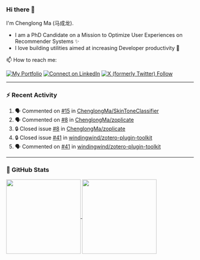 ### Hi there 👋

I'm Chenglong Ma (马成龙). 

* I am a PhD Candidate on a Mission to Optimize User Experiences on Recommender Systems ✨
* I love building utilities aimed at increasing Developer productivity 💪 

📫 How to reach me:

[![My Portfolio](https://img.shields.io/badge/Visit_me_at-https://chenglongma.com-blue)](https://chenglongma.com)
[![Connect on LinkedIn](https://img.shields.io/badge/--linkedin?label=LinkedIn&logo=LinkedIn&style=social)](https://www.linkedin.com/in/machenglong/)
[![X (formerly Twitter) Follow](https://img.shields.io/twitter/follow/ChenglongM)](https://twitter.com/ChenglongM)

---

### :zap: Recent Activity

<!--START_SECTION:activity-->
1. 🗣 Commented on [#15](https://github.com/ChenglongMa/SkinToneClassifier/issues/15#issuecomment-1894752223) in [ChenglongMa/SkinToneClassifier](https://github.com/ChenglongMa/SkinToneClassifier)
2. 🗣 Commented on [#8](https://github.com/ChenglongMa/zoplicate/issues/8#issuecomment-1890850303) in [ChenglongMa/zoplicate](https://github.com/ChenglongMa/zoplicate)
3. 🔒 Closed issue [#8](https://github.com/ChenglongMa/zoplicate/issues/8) in [ChenglongMa/zoplicate](https://github.com/ChenglongMa/zoplicate)
4. 🔒 Closed issue [#41](https://github.com/windingwind/zotero-plugin-toolkit/issues/41) in [windingwind/zotero-plugin-toolkit](https://github.com/windingwind/zotero-plugin-toolkit)
5. 🗣 Commented on [#41](https://github.com/windingwind/zotero-plugin-toolkit/issues/41#issuecomment-1889150031) in [windingwind/zotero-plugin-toolkit](https://github.com/windingwind/zotero-plugin-toolkit)
<!--END_SECTION:activity-->

---

### 🌱 GitHub Stats

<a href="https://github.com/ChenglongMa#-github-stats">
  <img height=200 align="center" src="https://github-readme-stats.vercel.app/api?username=ChenglongMa" />
</a>
<a href="https://github.com/ChenglongMa#-github-stats">
  <img height=200 align="center" src="https://github-readme-stats.vercel.app/api/top-langs?username=ChenglongMa&layout=compact&langs_count=8&card_width=320" />
</a>


<!--
**ChenglongMa/ChenglongMa** is a ✨ _special_ ✨ repository because its `README.md` (this file) appears on your GitHub profile.

Here are some ideas to get you started:

- 🔭 I’m currently working on ...
- 🌱 I’m currently learning ...
- 👯 I’m looking to collaborate on ...
- 🤔 I’m looking for help with ...
- 💬 Ask me about ...
- 📫 How to reach me: ...
- 😄 Pronouns: ...
- ⚡ Fun fact: ...

![Chenglong's GitHub stats](https://github-readme-stats.vercel.app/api?username=ChenglongMa&show_icons=true&count_private=true)

---

![Top Langs](https://github-readme-stats.vercel.app/api/top-langs/?username=ChenglongMa)

---
-->
